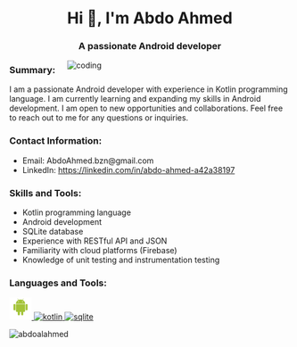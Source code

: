 <h1 align="center">Hi 👋, I'm Abdo Ahmed</h1>
<h3 align="center">A passionate Android developer</h3>
<img align="right" alt="coding" width="400" src="https://camo.githubusercontent.com/c1dcb74cc1c1835b1d716f5051499a2814c683c806b15f04b0eba492863703e9/68747470733a2f2f63646e2e6472696262626c652e636f6d2f75736572732f3733303730332f73637265656e73686f74732f363538313234332f6176656e746f2e676966">
<h3 align="left">Summary:</h3>
<p align="left">I am a passionate Android developer with experience in Kotlin programming language. I am currently learning and expanding my skills in Android development. I am open to new opportunities and collaborations. Feel free to reach out to me for any questions or inquiries.</p>
<h3 align="left">Contact Information:</h3>
<ul>
  <li>Email: AbdoAhmed.bzn@gmail.com</li>
  <li>LinkedIn: <a href="https://linkedin.com/in/abdo-ahmed-a42a38197" target="blank">https://linkedin.com/in/abdo-ahmed-a42a38197</a></li>
</ul>
<h3 align="left">Skills and Tools:</h3>
<ul>
  <li>Kotlin programming language</li>
  <li>Android development</li>
  <li>SQLite database</li>
  <li>Experience with RESTful API and JSON </li>
  <li>Familiarity with cloud platforms (Firebase)</li>
  <li>Knowledge of unit testing and instrumentation testing</li>
  
</ul>
<h3 align="left">Languages and Tools:</h3>
<p align="left">
  <a href="https://developer.android.com" target="_blank" rel="noreferrer"> <img src="https://raw.githubusercontent.com/devicons/devicon/master/icons/android/android-original-wordmark.svg" alt="android" width="40" height="40"/> </a> 
  <a href="https://kotlinlang.org" target="_blank" rel="noreferrer"> <img src="https://www.vectorlogo.zone/logos/kotlinlang/kotlinlang-icon.svg" alt="kotlin" width="40" height="40"/> </a> 
  <a href="https://www.sqlite.org/" target="_blank" rel="noreferrer"> <img src="https://www.vectorlogo.zone/logos/sqlite/sqlite-icon.svg" alt="sqlite" width="40" height="40"/> </a> 
</p>
<p align="left"> <img src="https://komarev.com/ghpvc/?username=abdoalahmed&label=Profile%20views&color=0e75b6&style=flat" alt="abdoalahmed" /></p>
<p><img align="left" src="https://github-readme-stats.vercel.app/api/


